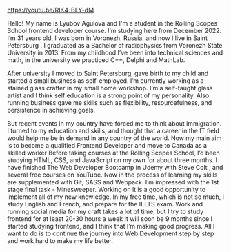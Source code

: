 https://youtu.be/RIK4-BLY-dM

Hello! My name is Lyubov Agulova and I'm a student in the Rolling Scopes School frontend developer course. I’m studying here from December 2022.
I’m 31 years old, I was born in Voronezh, Russia, and now I live in Saint Petersburg . I graduated as a Bachelor of radiophysics from Voronezh State University in 2013. From my childhood I’ve been into technical sciences and math, in the university we practiced C++, Delphi and MathLab.

After university I moved to Saint Petersburg, gave birth to my child and started a small business  as self-employed. I’m currently working as a stained glass crafter in my small home workshop. I’m a self-taught glass artist  and I think self education is a strong point of my personality. Also running business gave me skills such as flexibility, resourcefulness, and persistence in achieving goals.

But recent events in my country  have forced me to think about immigration. I turned to my education and skills, and thought that a career in the IT field would help me be in demand in any country of the world. Now my main aim is to become a qualified Frontend Developer and move to Canada as a skilled worker
Before taking courses at the Rolling Scopes School, I’d been studying HTML, CSS, and JavaScript on my own for about three months.   I have finished The Web Developer Bootcamp in Udemy with Steve Colt , and several free courses on YouTube. Now in the process of learning my skills are supplemented with Git, SASS and Webpack. I’m impressed with the 1st stage final task - Minesweeper. Working on it is a good opportunity to implement all of my new knowledge.
In my free time, which is not so much, I study English and French, and prepare for the IELTS exam. Work and running social media for my craft takes a lot of time, but I try to study frontend for at least 20-30 hours a week 
It will soon be 9 months since I started studying frontend, and I think that I’m making good progress. All I want to do is to continue the journey into Web Development step by step and work hard to make my life better.
